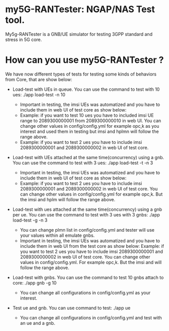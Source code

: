# my5G-RANTester: NGAP/NAS Test tool.


My5g-RANTester is a GNB/UE simulator for testing 3GPP standard and stress in 5G core.

# How can you use my5G-RANTester ?

We have now different types of tests for testing some kinds of behaviors from Core, that are show below:

  - Load-test with UEs in queue. You can use the command to test with 10 ues: ./app load-test -n 10
    - Important in testing, the imsi UEs was automatized and you have to include them in web UI of test core as show below:
    * Example: if you want to test 10 ues you have to included imsi UE range to 2089300000001 from 2089300000010 in web UI. You can change
    other values in config/config.yml for example opc,k as you interest and used them in testing but imsi and hplmn will follow the range above.
    * Example: if you want to test 2 ues you have to include imsi 2089300000001 and 2089300000002 in web UI of test core.
   
  - Load-test with UEs attached at the same time(concurrency) using a gnb. You can use the command to test with 3 ues: ./app load-test -t -n 3
    - Important in testing, the imsi UEs was automatized and you have to include them in web UI of test core as show below:
    * Example: if you want to test 2 ues you have to include imsi 2089300000001 and 2089300000002 in web UI of test core. You can change
    other values in config/config.yml for example opc,k. But the imsi and hplm will follow the range above.
    
  - Load-test with ues attached at the same time(concurrency) using a gnb per ue. You can use the command to test with 3 ues with 3 gnbs: ./app load-test -g -n 3
     - You can change plmn list in config/config.yml and tester will use your values within all emulate gnbs.
     - Important in testing, the imsi UEs was automatized and you have to include them in web UI from the test core as show below:
     Example: if you want to test 2 ues you have to include imsi 2089300000001 and 2089300000002 in web UI of test core.  You can change
    other values in config/config.yml. For example opc,k. But the imsi and will follow the range above.
    
  - Load-test with gnbs. You can use the command to test 10 gnbs attach to core: ./app gnb -g 10
    - You can change all configurations in config/config.yml as your interest.
    
  - Test ue and gnb. You can use command to test: ./app ue
     - You can change all configurations in config/config.yml and test with an ue and a gnb.
   


